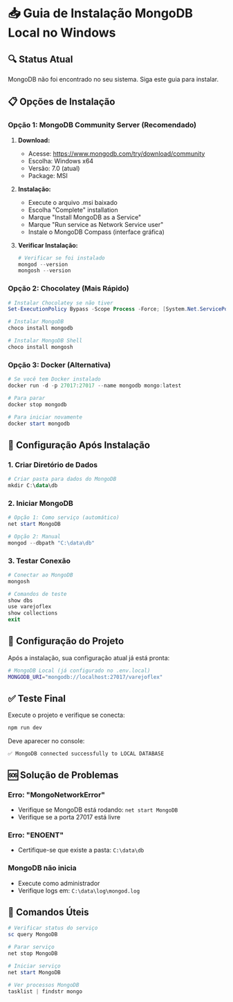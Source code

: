 # 📥 Guia de Instalação MongoDB Local no Windows

## 🔍 Status Atual
MongoDB não foi encontrado no seu sistema. Siga este guia para instalar.

## 📋 Opções de Instalação

### Opção 1: MongoDB Community Server (Recomendado)

1. **Download:**
   - Acesse: https://www.mongodb.com/try/download/community
   - Escolha: Windows x64
   - Versão: 7.0 (atual)
   - Package: MSI

2. **Instalação:**
   - Execute o arquivo .msi baixado
   - Escolha "Complete" installation
   - Marque "Install MongoDB as a Service"
   - Marque "Run service as Network Service user"
   - Instale o MongoDB Compass (interface gráfica)

3. **Verificar Instalação:**
   ```powershell
   # Verificar se foi instalado
   mongod --version
   mongosh --version
   ```

### Opção 2: Chocolatey (Mais Rápido)

```powershell
# Instalar Chocolatey se não tiver
Set-ExecutionPolicy Bypass -Scope Process -Force; [System.Net.ServicePointManager]::SecurityProtocol = [System.Net.ServicePointManager]::SecurityProtocol -bor 3072; iex ((New-Object System.Net.WebClient).DownloadString('https://community.chocolatey.org/install.ps1'))

# Instalar MongoDB
choco install mongodb

# Instalar MongoDB Shell
choco install mongosh
```

### Opção 3: Docker (Alternativa)

```powershell
# Se você tem Docker instalado
docker run -d -p 27017:27017 --name mongodb mongo:latest

# Para parar
docker stop mongodb

# Para iniciar novamente
docker start mongodb
```

## 🚀 Configuração Após Instalação

### 1. Criar Diretório de Dados
```powershell
# Criar pasta para dados do MongoDB
mkdir C:\data\db
```

### 2. Iniciar MongoDB
```powershell
# Opção 1: Como serviço (automático)
net start MongoDB

# Opção 2: Manual
mongod --dbpath "C:\data\db"
```

### 3. Testar Conexão
```powershell
# Conectar ao MongoDB
mongosh

# Comandos de teste
show dbs
use varejoflex
show collections
exit
```

## 🔧 Configuração do Projeto

Após a instalação, sua configuração atual já está pronta:

```bash
# MongoDB Local (já configurado no .env.local)
MONGODB_URI="mongodb://localhost:27017/varejoflex"
```

## ✅ Teste Final

Execute o projeto e verifique se conecta:

```powershell
npm run dev
```

Deve aparecer no console:
```
✅ MongoDB connected successfully to LOCAL DATABASE
```

## 🆘 Solução de Problemas

### Erro: "MongoNetworkError"
- Verifique se MongoDB está rodando: `net start MongoDB`
- Verifique se a porta 27017 está livre

### Erro: "ENOENT"
- Certifique-se que existe a pasta: `C:\data\db`

### MongoDB não inicia
- Execute como administrador
- Verifique logs em: `C:\data\log\mongod.log`

## 📌 Comandos Úteis

```powershell
# Verificar status do serviço
sc query MongoDB

# Parar serviço
net stop MongoDB

# Iniciar serviço
net start MongoDB

# Ver processos MongoDB
tasklist | findstr mongo
```